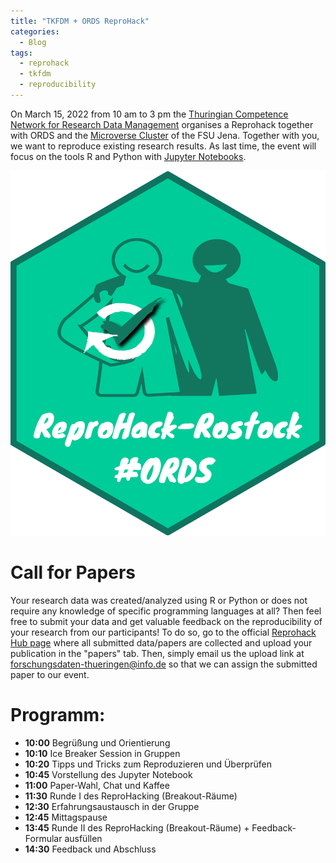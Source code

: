 ```yaml
---
title: "TKFDM + ORDS ReproHack"
categories:
  - Blog
tags:
  - reprohack
  - tkfdm
  - reproducibility
---
```


On March 15, 2022 from 10 am to 3 pm the [Thuringian Competence Network for Research Data Management](https://forschungsdaten-thueringen.de/) organises a Reprohack together with ORDS and the [Microverse Cluster](https://www.microverse-cluster.de/en) of the FSU Jena. 
Together with you, we want to reproduce existing research results. As last time, the event will focus on the tools R and Python with [Jupyter Notebooks](https://jupyter.org/).

![ORDS Reprohack logo](/assets/images/reprohack-rostock.png)

# Call for Papers 

Your research data was created/analyzed using R or Python or does not require any knowledge of specific programming languages at all? 
Then feel free to submit your data and get valuable feedback on the reproducibility of your research from our participants! 
To do so, go to the official [Reprohack Hub page](https://www.reprohack.org/paper/) where all submitted data/papers are collected and upload your publication in the "papers" tab. 
Then, simply email us the upload link at forschungsdaten-thueringen@info.de so that we can assign the submitted paper to our event.


# Programm:

* **10:00** Begrüßung und Orientierung
* **10:10** Ice Breaker Session in Gruppen
* **10:20** Tipps und Tricks zum Reproduzieren und Überprüfen
* **10:45** Vorstellung des Jupyter Notebook
* **11:00** Paper-Wahl, Chat und Kaffee
* **11:30** Runde I des ReproHacking (Breakout-Räume)
* **12:30** Erfahrungsaustausch in der Gruppe
* **12:45** Mittagspause
* **13:45** Runde II des ReproHacking (Breakout-Räume) + Feedback-Formular ausfüllen
* **14:30** Feedback und Abschluss

